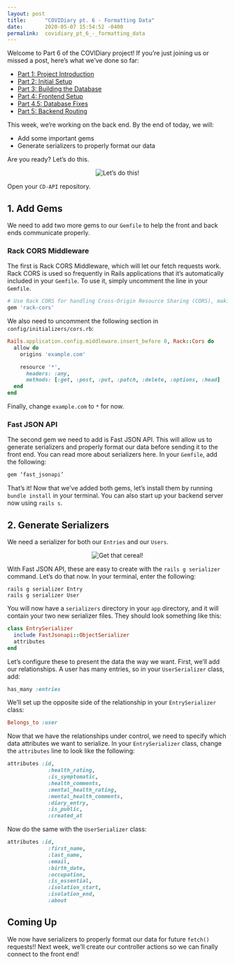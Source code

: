 ```yaml
---
layout: post
title:      "COVIDiary pt. 6 - Formatting Data"
date:       2020-05-07 15:54:52 -0400
permalink:  covidiary_pt_6_-_formatting_data
---
```


Welcome to Part 6 of the COVIDiary project! If you’re just joining us or missed a post, here’s what we’ve done so far:


*   [Part 1: Project Introduction](https://www.codewitch.dev/covidiary_-_a_rails_react_project)
*   [Part 2: Initial Setup](https://www.codewitch.dev/covidiary_part_2_-_initial_setup)
*   [Part 3: Building the Database](https://www.codewitch.dev/covidiary_pt_3_-_building_the_database)
*   [Part 4: Frontend Setup](https://www.codewitch.dev/covidiary_pt_4_-_frontend_setup)
*   [Part 4.5: Database Fixes](https://www.codewitch.dev/covidiary_pt_4_5_-_database_fixes)
*   [Part 5: Backend Routing](https://www.codewitch.dev/covidiary_pt_5_-_backend_routing)

This week, we’re working on the back end. By the end of today, we will:


*   Add some important gems
*   Generate serializers to properly format our data

Are you ready? Let’s do this.

<center>
  <img alt="Let’s do this!" src=”https://media.giphy.com/media/JykvbWfXtAHSM/giphy.gif”>
</center>

Open your `CD-API` repository. 
## 1. Add Gems
We need to add two more gems to our `Gemfile` to help the front and back ends communicate properly.

### Rack CORS Middleware
The first is Rack CORS Middleware, which will let our fetch requests work. Rack CORS is used so frequently in Rails applications that it’s automatically included in your `Gemfile`. To use it, simply uncomment the line in your `Gemfile`.

```ruby
# Use Rack CORS for handling Cross-Origin Resource Sharing (CORS), making cross-origin AJAX possible
gem 'rack-cors'
```

We also need to uncomment the following section in `config/initializers/cors.rb`:

```ruby
Rails.application.config.middleware.insert_before 0, Rack::Cors do
  allow do
    origins 'example.com'

    resource '*',
      headers: :any,
      methods: [:get, :post, :put, :patch, :delete, :options, :head]
  end
end
```

Finally, change `example.com` to `*` for now.

### Fast JSON API
The second gem we need to add is Fast JSON API. This will allow us to generate serializers and properly format our data before sending it to the front end. You can read more about serializers here. In your `Gemfile`, add the following:

```ruby
gem ‘fast_jsonapi’
```

That’s it! Now that we’ve added both gems, let’s install them by running `bundle install` in your terminal. You can also start up your backend server now using `rails s`.

## 2. Generate Serializers
We need a serializer for both our `Entries` and our `Users`. 

<center>
  <img alt="Get that cereal!" src=”https://media.giphy.com/media/3o85xKRIokv92FRo52/source.gif”>
</center>

With Fast JSON API, these are easy to create with the `rails g serializer` command. Let’s do that now. In your terminal, enter the following:

```
rails g serializer Entry
rails g serializer User
```

You will now have a `serializers` directory in your `app` directory, and it will contain your two new serializer files. They should look something like this:

```ruby
class EntrySerializer
  include FastJsonapi::ObjectSerializer
  attributes 
end
```

Let’s configure these to present the data the way we want. First, we’ll add our relationships. A user has many entries, so in your `UserSerializer` class, add:

```ruby
has_many :entries
```

We’ll set up the opposite side of the relationship in your `EntrySerializer` class:

```ruby
Belongs_to :user
```

Now that we have the relationships under control, we need to specify which data attributes we want to serialize. In your `EntrySerializer` class, change the `attributes` line to look like the following:

```ruby
attributes :id,
             :health_rating,
             :is_symptomatic,
             :health_comments,
             :mental_health_rating,
             :mental_health_comments,
             :diary_entry,
             :is_public,
             :created_at
```

Now do the same with the `UserSerializer` class:

```ruby
attributes :id,
             :first_name,
             :last_name,
             :email,
             :birth_date,
             :occupation,
             :is_essential,
             :isolation_start,
             :isolation_end,
             :about
```
## Coming Up
We now have serializers to properly format our data for future `fetch()` requests!! Next week, we’ll create our controller actions so we can finally connect to the front end!

